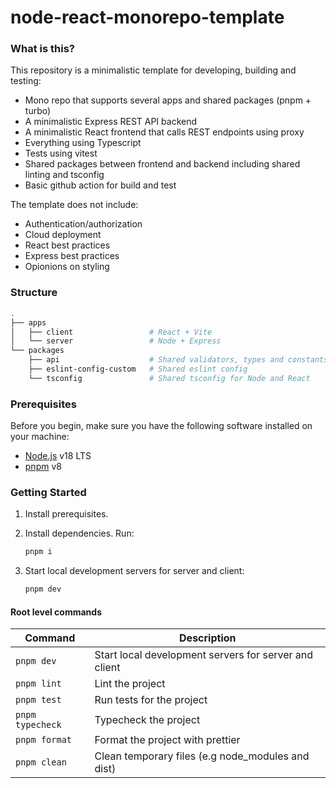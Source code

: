 # node-react-monorepo-template

### What is this?

This repository is a minimalistic template for developing, building and testing:

* Mono repo that supports several apps and shared packages (pnpm + turbo)
* A minimalistic Express REST API backend
* A minimalistic React frontend that calls REST endpoints using proxy
* Everything using Typescript
* Tests using vitest
* Shared packages between frontend and backend including shared linting and tsconfig
* Basic github action for build and test

The template does not include:

* Authentication/authorization
* Cloud deployment
* React best practices
* Express best practices
* Opionions on styling

### Structure

```bash
.
├── apps
│   ├── client                 # React + Vite
│   └── server                 # Node + Express
└── packages
    ├── api                    # Shared validators, types and constants
    ├── eslint-config-custom   # Shared eslint config
    └── tsconfig               # Shared tsconfig for Node and React
```

### Prerequisites

Before you begin, make sure you have the following software installed on your machine:

- [Node.js](https://nodejs.org/) v18 LTS
- [pnpm](https://pnpm.io/) v8

### Getting Started

1. Install prerequisites.

2. Install dependencies. Run:

   ```sh
   pnpm i
   ```

3. Start local development servers for server and client:

   ```sh
   pnpm dev
   ```

#### Root level commands

| Command          | Description                                           |
| ---------------- | ----------------------------------------------------- |
| `pnpm dev`       | Start local development servers for server and client |
| `pnpm lint`      | Lint the project                                      |
| `pnpm test`      | Run tests for the project                             |
| `pnpm typecheck` | Typecheck the project                                 |
| `pnpm format`    | Format the project with prettier                      |
| `pnpm clean`     | Clean temporary files (e.g node_modules and dist)     |
